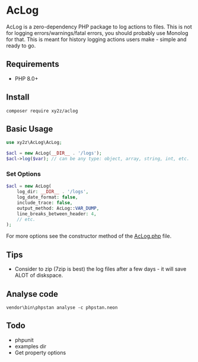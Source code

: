 # AcLog

AcLog is a zero-dependency PHP package to log actions to files. This is not for logging errors/warnings/fatal errors, you should probably use Monolog for that. This is meant for history logging actions users make - simple and ready to go.

## Requirements
- PHP 8.0+


## Install
```
composer require xy2z/aclog
```


## Basic Usage
```php
use xy2z\AcLog\AcLog;

$acl = new AcLog(__DIR__ . '/logs');
$acl->log($var); // can be any type: object, array, string, int, etc.
```

### Set Options
```php
$acl = new AcLog(
    log_dir: __DIR__ . '/logs',
    log_date_format: false,
    include_trace: false,
    output_method: AcLog::VAR_DUMP,
    line_breaks_between_header: 4,
    // etc.
);
```

For more options see the constructor method of the [AcLog.php](https://github.com/xy2z/AcLog/blob/master/src/AcLog.php) file.


## Tips
- Consider to zip (7zip is best) the log files after a few days - it will save ALOT of diskspace.


## Analyse code
```
vendor\bin\phpstan analyse -c phpstan.neon
```


## Todo
- phpunit
- examples dir
- Get property options
